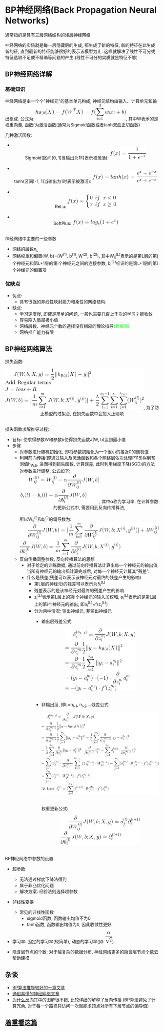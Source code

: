 # BP神经网络(Back Propagation Neural Networks)
通常指的是具有三层网络结构的浅层神经网络

神经网络的实质就是每一层隐藏层的生成, 都生成了新的特征, 新的特征在此生成新的征, 直到最新的特征能够很好的表示该模型为止.
这样就解决了线性不可分或特征选取不足或不精确等问题的产生.(线性不可分的实质就是特征不够)

## BP神经网络详解

### 基础知识

神经网络是由一个个"神经元"的基本单元构成, 神经元结构由输入、计算单元和输出组成.
公式为: ![](../MularGif/Part1-Classification/Chapter6Gif/NeuronsFormula.gif), 其中W表示的是权重向量, 
函数f为激活函数(通常为Sigmoid函数或者tanh双曲正切函数)

几种激活函数:
- <br><center>Sigmoid(区间[0, 1]当输出为1时表示被激活): ![](../MularGif/Part1-Classification/Chapter1Gif/Sigmoid.gif)</center></br>
- <br><center>tanh(区间[-1, 1]当输出为1时表示被激活): ![](../MularGif/Part1-Classification/Chapter6Gif/TanhFormula.gif)</center></br>
- <br><center>ReLu: ![](../MularGif/Part1-Classification/Chapter6Gif/ReLu.gif)</center></br>
- <br><center>SoftPlus: ![](../MularGif/Part1-Classification/Chapter6Gif/SoftPlus.gif)</center></br>

神经网络中主要的一些参数
- 网络的层数n<sub>L</sub>
- 网络权重和偏置(W, b)=(W<sup>(1)</sup>, b<sup>(1)</sup>, W<sup>(2)</sup>, b<sup>(2)</sup>), 
其中W<sub>ij</sub><sup>(L)</sup>表示的是第L层的第j个神经元和第L+1层的第i个神经元之间的连接参数, 
b<sub>i</sub><sup>(L)</sup>标识的是第L+1层的第i个神经元的偏置项

### 优缺点

- 优点:
    - 具有很强的非线性映射能力和柔性的网络结构.
- 缺点:
    - 学习速度慢, 即使是简单的问题, 一般也需要几百上千次的学习才能收敛
    - 容易陷入局部极小值
    - 网络层数、神经元个数的选择没有相应的理论指导<font color=##0FFF80>(靠经验)</font>
    - 网络推广能力有限

## BP神经网络算法

损失函数: 
<br><center>![](../MularGif/Part1-Classification/Chapter6Gif/BPLossFunction.gif), 为了防止模型的过拟合, 在损失函数中会加入正则项</center></br>


损失函数求解推导过程:
- 目标: 使求得参数W和参数b使得损失函数J(W, b)达到最小值
- 步骤
    - 对参数进行随机初始化, 即将参数初始化为一个很小的接近0的随机值
    - 利用前向传播(即通过输入及激活函数和各个网络层依次处理P118)得到预测值h<sub>W,b</sub>,
    进而得到损失函数, 计算误差, 此时利用梯度下降(SGD)的方法对参数进行调整, 公式如下:
    <br><center>![](../MularGif/Part1-Classification/Chapter6Gif/WandB.gif), 其中α称为学习率, 在计算参数的更新公式中, 
    需要用到反向传播算法,</center></br>
    所以W<sub>ij</sub><sup>(l)</sup>和b<sub>i</sub><sup>(l)</sup>的偏导数为:
    ![](../MularGif/Part1-Classification/Chapter6Gif/WandBDerivative.gif)
    - 反向传播调整参数, 反向传播算法的思想
        - 对于给定的训练数据, 通过前向传播算法计算出每一个神经元的输出值, 当所有神经元的输出都计算完成后,
        对每一个神经元计算其"残差".
        - 什么是残差(残差可以表示该神经元对最终的残差产生的影响)
            - 第L层的神经元i的残差可以表示为δ<sub>i</sub><sup>(L)</sup>
            - 残差表示的是该神经元对最终的残差产生的影响
            - z<sub>i</sub><sup>(L)</sup>表示第L层上的第i个神经元的输入加权和, 
            a<sub>i</sub><sup>(L)</sup>表示的是第L层上的第i个神经元的输出, 
            即a<sub>i</sub><sup>(L)</sup>=f(z<sub>i</sub><sup>(L)</sup>)
            - 分为两种情况: 输出神经元, 非输出神经元
                - 输出层残差公式:
                <br><center>![](../MularGif/Part1-Classification/Chapter6Gif/OutputLayerResidual.gif)</center></br>
                - 非输出层, 即L=n<sub>l-1</sub>, n<sub>l-2</sub>,...残差公式:
                <br><center>![](../MularGif/Part1-Classification/Chapter6Gif/NotOutputLayerResidual.gif)</center></br>
                
                    权重更新公式:
                    <br><center>![](../MularGif/Part1-Classification/Chapter6Gif/WandBupdate.gif)</center></br>
                       
                       
BP神经网络中参数的设置
- 超参数
    - 无法通过梯度下降法得到
    - 属于非凸优化问题
    - 解决方案: 经验法则选择超参数

- 非线性变换
    - 常见的非线性函数
        - sigmoid函数, 函数输出均值不为0
        - tanh函数, 函数输出均值为0, 因此收敛性更好
 
- 学习率: 固定的学习率(较简单), 动态的学习率(如: ![](../MularGif/Part1-Classification/Chapter6Gif/LearningRate.gif))

- 隐含层节点的个数: 对于越复杂的数据分布, 神经网络更多的隐含层节点个数去帮助建模

## 杂谈
- [BP算法推导较好的一篇文章](https://www.cnblogs.com/biaoyu/p/4591304.html)
- [通俗易懂的神经网络文章](https://blog.csdn.net/u014403897/article/details/46347351)
- [为什么反向](https://www.zhihu.com/question/27239198/answer/89853077)其中的图解很不错, 比较详细的解释了反向传播
(BP算法避免了计算冗余, 对于每一个路径只访问一次就能求顶点对所有下层节点的偏导值)

## [着重看这篇](http://galaxy.agh.edu.pl/~vlsi/AI/backp_t_en/backprop.html)